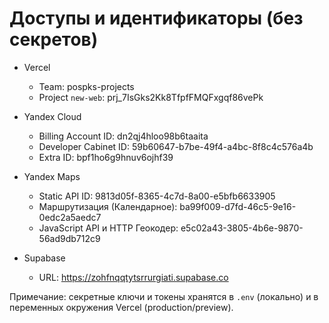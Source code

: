# Доступы и идентификаторы (без секретов)

- Vercel
  - Team: pospks-projects
  - Project `new-web`: prj_7IsGks2Kk8TfpfFMQFxgqf86vePk

- Yandex Cloud
  - Billing Account ID: dn2qj4hloo98b6taaita
  - Developer Cabinet ID: 59b60647-b7be-49f4-a4bc-8f8c4c576a4b
  - Extra ID: bpf1ho6g9hnuv6ojhf39

- Yandex Maps
  - Static API ID: 9813d05f-8365-4c7d-8a00-e5bfb6633905
  - Маршрутизация (Календарное): ba99f009-d7fd-46c5-9e16-0edc2a5aedc7
  - JavaScript API и HTTP Геокодер: e5c02a43-3805-4b6e-9870-56ad9db712c9

- Supabase
  - URL: https://zohfnqqtytsrrurgiati.supabase.co

Примечание: секретные ключи и токены хранятся в `.env` (локально) и в переменных окружения Vercel (production/preview).